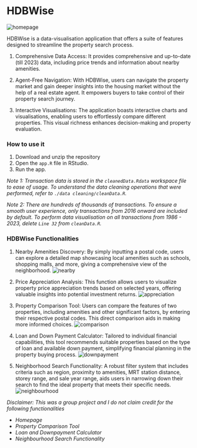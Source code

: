 # HDBWise
![homepage](https://github.com/chrus-chong/HDBWise/assets/85006125/21dd5be5-122a-4b3b-ac8d-bd123de0577c)


HDBWise is a data-visualisation application that offers a suite of features designed to
streamline the property search process.

1. Comprehensive Data Access: It provides comprehensive and up-to-date (till 2023) data,
including price trends and information about nearby amenities.

2. Agent-Free Navigation: With HDBWise, users can navigate the property market and gain deeper insights into the housing market 
without the help of a real estate agent. It empowers buyers to take control of their
property search journey.

3. Interactive Visualisations: The application boasts interactive charts and
visualisations, enabling users to effortlessly compare different properties. This visual
richness enhances decision-making and property evaluation.
### How to use it
1. Download and unzip the repository
2. Open the ```app.R``` file in RStudio.
3. Run the app.

*Note 1: Transaction data is stored in the ```cleanedData.Rdata``` workspace file to ease of usage. To understand the data cleaning operations that were performed, refer to ```./data cleaning/cleanData.R```.*

*Note 2: There are hundreds of thousands of transactions. To ensure a smooth user experience, only transactions from 2016 onward are included by default. To perform data visualisation on all transactions from 1986 - 2023, delete ```Line 32``` from ```cleanData.R```.*

### HDBWise Functionalities
1. Nearby Amenities Discovery: By simply inputting a postal code, users can explore a
detailed map showcasing local amenities such as schools, shopping malls, and
more, giving a comprehensive view of the neighborhood.
![nearby](https://github.com/chrus-chong/HDBWise/assets/85006125/5a8d14cc-50d5-47f8-a27e-ad999c9ba2a6)


3. Price Appreciation Analysis: This function allows users to visualize property price
appreciation trends based on selected years, offering valuable insights into potential
investment returns.
![appreciation](https://github.com/chrus-chong/HDBWise/assets/85006125/e4df0ac9-f818-4577-aeb5-02683b4f5144)


5. Property Comparison Tool: Users can compare the features of two properties,
including amenities and other significant factors, by entering their respective postal
codes. This direct comparison aids in making more informed choices.
![comparison](https://github.com/chrus-chong/HDBWise/assets/85006125/fcb365c3-d4f6-454f-9294-bdadcc63e4ba)


7. Loan and Down Payment Calculator: Tailored to individual financial capabilities, this
tool recommends suitable properties based on the type of loan and available down
payment, simplifying financial planning in the property buying process.
![downpayment](https://github.com/chrus-chong/HDBWise/assets/85006125/94522b7b-81cf-4027-923b-0d4a9da5498f)


9. Neighborhood Search Functionality: A robust filter system that includes criteria such
as region, proximity to amenities, MRT station distance, storey range, and sale year
range, aids users in narrowing down their search to find the ideal property that meets
their specific needs.
![neighbourhood](https://github.com/chrus-chong/HDBWise/assets/85006125/d118f154-42b9-4d13-8499-0c6077a2e56a)


*Disclaimer: This was a group project and I do not claim credit for the following functionalities*
- *Homepage*
- *Property Comparison Tool*
- *Loan and Downpayment Calculator*
- *Neighbourhood Search Functionality*
